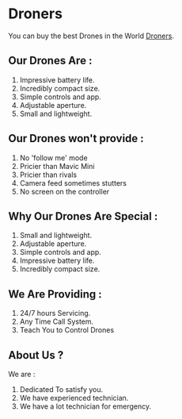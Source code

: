 # Droners

You can buy the best Drones in the World  [Droners](https://assignment-12-c3866.web.app/).

## Our Drones Are :
1. Impressive battery life.
2. Incredibly compact size.
3. Simple controls and app.
4. Adjustable aperture.
5. Small and lightweight.

## Our Drones won't provide :
1. No 'follow me' mode
2. Pricier than Mavic Mini
3. Pricier than rivals
4. Camera feed sometimes stutters
5. No screen on the controller

## Why Our Drones Are Special  :
1. Small and lightweight.
2. Adjustable aperture.
3. Simple controls and app.
4. Impressive battery life.
5. Incredibly compact size.

## We Are Providing :
1. 24/7 hours Servicing.
2. Any Time Call System.
3. Teach You to Control Drones

## About Us ?
We are :
1. Dedicated To satisfy you.
2. We have experienced technician.
3. We have a lot technician for emergency.